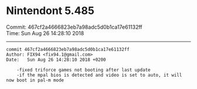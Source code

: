 # Nintendont 5.485
Commit: 467cf2a4666823eb7a98adc5d0b1ca17e61132ff  
Time: Sun Aug 26 14:28:10 2018   

-----

```
commit 467cf2a4666823eb7a98adc5d0b1ca17e61132ff
Author: FIX94 <fix94.1@gmail.com>
Date:   Sun Aug 26 14:28:10 2018 +0200

    -fixed triforce games not booting after last update
    -if the mpal bios is detected and video is set to auto, it will now boot in pal-m mode
```
